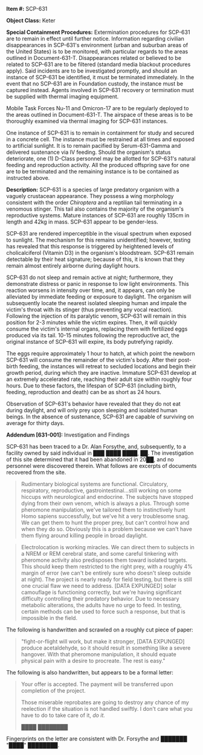 **Item #:** SCP-631

**Object Class:** Keter

**Special Containment Procedures:** Extermination procedures for SCP-631 are to remain in effect until further notice. Information regarding civilian disappearances in SCP-631's environment (urban and suburban areas of the United States) is to be monitored, with particular regards to the areas outlined in Document-631-T. Disappearances related or believed to be related to SCP-631 are to be filtered (standard media blackout procedures apply). Said incidents are to be investigated promptly, and should an instance of SCP-631 be identified, it must be terminated immediately. In the event that no SCP-631 are in Foundation custody, the instance must be captured instead. Agents involved in SCP-631 recovery or termination must be supplied with thermal imaging equipment.

Mobile Task Forces Nu-11 and Omicron-17 are to be regularly deployed to the areas outlined in Document-631-T. The airspace of these areas is to be thoroughly examined via thermal imaging for SCP-631 instances.

One instance of SCP-631 is to remain in containment for study and secured in a concrete cell. The instance must be restrained at all times and exposed to artificial sunlight. It is to remain pacified by Serum-631-Gamma and delivered sustenance via IV feeding. Should the organism's status deteriorate, one (1) D-Class personnel may be allotted for SCP-631's natural feeding and reproduction activity. All the produced offspring save for one are to be terminated and the remaining instance is to be contained as instructed above.

**Description:** SCP-631 is a species of large predatory organism with a vaguely crustacean appearance. They possess a wing morphology consistent with the order _Chiroptera_ and a reptilian tail terminating in a venomous stinger. This tail also contains the majority of the organism's reproductive systems. Mature instances of SCP-631 are roughly 135cm in length and 42kg in mass. SCP-631 appear to be gender-less.

SCP-631 are rendered imperceptible in the visual spectrum when exposed to sunlight. The mechanism for this remains unidentified; however, testing has revealed that this response is triggered by heightened levels of cholicalciferol (Vitamin D3) in the organism's bloodstream. SCP-631 remain detectable by their heat signature; because of this, it is known that they remain almost entirely airborne during daylight hours.

SCP-631 do not sleep and remain active at night; furthermore, they demonstrate distress or panic in response to low light environments. This reaction worsens in intensity over time, and, it appears, can only be alleviated by immediate feeding or exposure to daylight. The organism will subsequently locate the nearest isolated sleeping human and impale the victim's throat with its stinger (thus preventing any vocal reaction). Following the injection of its paralytic venom, SCP-631 will remain in this position for 2-3 minutes while the victim expires. Then, it will quickly consume the victim's internal organs, replacing them with fertilized eggs produced via its tail. 10-15 minutes following the reproductive act, the original instance of SCP-631 will expire, its body putrefying rapidly.

The eggs require approximately 1 hour to hatch, at which point the newborn SCP-631 will consume the remainder of the victim's body. After their post-birth feeding, the instances will retreat to secluded locations and begin their growth period, during which they are inactive. Immature SCP-631 develop at an extremely accelerated rate, reaching their adult size within roughly four hours. Due to these factors, the lifespan of SCP-631 (including birth, feeding, reproduction and death) can be as short as 24 hours.

Observation of SCP-631's behavior have revealed that they do not eat during daylight, and will only prey upon sleeping and isolated human beings. In the absence of sustenance, SCP-631 are capable of surviving on average for thirty days.

**Addendum \[631-001\]:** Investigation and Findings

SCP-631 has been traced to a Dr. Alan Forsythe, and, subsequently, to a facility owned by said individual in ███ ████ ████, ██. The investigation of this site determined that it had been abandoned in 20██, and no personnel were discovered therein. What follows are excerpts of documents recovered from the site.

> Rudimentary biological systems are functional. Circulatory, respiratory, reproductive, gastrointestinal…still working on some hiccups with neurological and endocrine. The subjects have stopped dying from their own venom, which is always a plus. Through some pheromone manipulation, we've tailored them to instinctively hunt Homo sapiens successfully, but we've hit a very troublesome snag. We can get them to hunt the proper prey, but can't control how and when they do so. Obviously this is a problem because we can't have them flying around killing people in broad daylight.

> Electrolocation is working miracles. We can direct them to subjects in a NREM or REM cerebral state, and some careful tinkering with pheromone activity also predisposes them toward isolated targets. This should keep them restricted to the right prey, with a roughly 4% margin of error (we can't be entirely sure who doesn't sleep outside at night). The project is nearly ready for field testing, but there is still one crucial flaw we need to address. \[DATA EXPUNGED\] solar camouflage is functioning correctly, but we're having significant difficulty controlling their predatory behavior. Due to necessary metabolic alterations, the adults have no urge to feed. In testing, certain methods can be used to force such a response, but that is impossible in the field.

The following is handwritten and scrawled on a roughly cut piece of paper:

> "fight-or-flight will work, but make it stronger, \[DATA EXPUNGED\] produce acetaldehyde, so it should result in something like a severe hangover. With that pheromone manipulation, it should equate physical pain with a desire to procreate. The rest is easy."

The following is also handwritten, but appears to be a formal letter:

> Your offer is accepted. The payment will be transferred upon completion of the project.
> 
> Those miserable reprobates are going to destroy any chance of my reelection if the situation is not handled swiftly. I don't care what you have to do to take care of it, _do it._
> 
> ████ ████████

Fingerprints on the letter are consistent with Dr. Forsythe and ███████ "████" ████████.